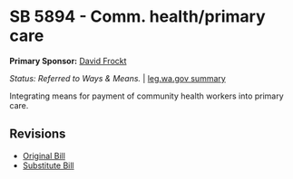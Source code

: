 # SB 5894 - Comm. health/primary care
**Primary Sponsor:** [David Frockt](/person/leg/david.frockt.md)

*Status: Referred to Ways & Means.* | [leg.wa.gov summary](https://app.leg.wa.gov/billsummary?BillNumber=5894&Year=2021)

Integrating means for payment of community health workers into primary care.

## Revisions
* [Original Bill](1/)
* [Substitute Bill](S/)